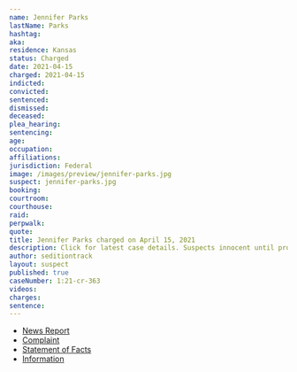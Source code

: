 ```yaml
---
name: Jennifer Parks
lastName: Parks
hashtag:
aka:
residence: Kansas
status: Charged
date: 2021-04-15
charged: 2021-04-15
indicted:
convicted: 
sentenced:
dismissed: 
deceased:
plea_hearing:
sentencing:
age:
occupation:
affiliations:
jurisdiction: Federal
image: /images/preview/jennifer-parks.jpg
suspect: jennifer-parks.jpg
booking:
courtroom:
courthouse:
raid:
perpwalk:
quote:
title: Jennifer Parks charged on April 15, 2021
description: Click for latest case details. Suspects innocent until proven guilty.
author: seditiontrack
layout: suspect
published: true
caseNumber: 1:21-cr-363
videos:
charges:
sentence:
---
```

- [News Report](https://www.msn.com/en-us/news/us/two-kansas-women-arrested-in-jan-6-capitol-riot/ar-BB1g2yEp)
- [Complaint](https://www.justice.gov/usao-dc/case-multi-defendant/file/1389181/download)
- [Statement of Facts](https://www.justice.gov/usao-dc/case-multi-defendant/file/1389186/download)
- [Information](https://www.justice.gov/usao-dc/case-multi-defendant/file/1413541/download)
